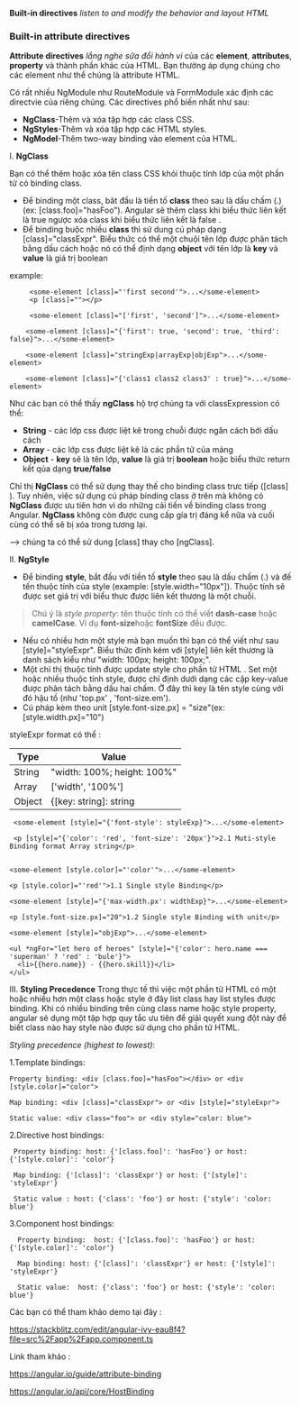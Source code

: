 **Built-in directives**  *listen to and modify  the behavior and layout HTML* 

### Built-in attribute directives

**Attribute directives** *lắng nghe sửa đổi  hành vi* của các **element**, **attributes**, **property** và thành phần khác của HTML. Bạn thường áp dụng chúng cho các element như thể chúng là attribute  HTML.

Có rất nhiều NgModule như RouteModule và FormModule xác định các directvie của riêng chúng. Các directives phổ biến nhất như sau:

 + **NgClass**-Thêm và xóa tập hợp các class CSS.
 + **NgStyles**-Thêm và xóa  tập hợp các HTML styles.
 + **NgModel**-Thêm two-way binding vào element của HTML.

I. **NgClass**

Bạn có thể thêm hoặc xóa  tên class CSS khỏi thuộc tính lớp của một phần tử có binding class.
+ Để binding một class, băt đầu là tiền tố **class** theo sau là dấu chấm (.) (ex: [class.foo]="hasFoo"). Angular sẽ thêm class khi biểu thức liên kết là true ngược  xóa class khi biểu thức liên kết là false .
+ Để binding buộc nhiều **class** thì sử dung cú pháp dạng [class]="classExpr". Biểu thức có thể một chuội tên lớp được phân tách bằng dấu cách  hoặc nó có thể định dạng **object** với tên lớp là **key** và **value** là giá trị boolean

example:
```
     <some-element [class]="'first second'">...</some-element>
     <p [class]=""></p>
```
```
     <some-element [class]="['first', 'second']">...</some-element>
 ```
 ```
     <some-element [class]="{'first': true, 'second': true, 'third': false}">...</some-element>
 ```
 ```
     <some-element [class]="stringExp|arrayExp|objExp">...</some-element>
 ```
 ```
     <some-element [class]="{'class1 class2 class3' : true}">...</some-element>
 ```
 Như các bạn có thể thấy **ngClass** hộ trợ chúng ta với classExpression có thể:
 + **String** - các lớp css được liệt kê trong chuỗi được ngăn cách bới dấu cách 
 + **Array** - các lớp css được liệt kê là các phần tử của mảng 
 + **Object** - **key** sẽ là tên lớp, **value** là giá trị **boolean** hoặc biểu thức return kết qủa dạng  **true/false**

Chỉ thị **NgClass** có thể sử dụng thay thế cho binding class trưc tiếp ([class] ). Tuy nhiên, việc sử dụng cú pháp binding class ở trên mà  không có **NgClass** được ưu tiên hơn vì do những  cải tiến về binding class trong Angular. **NgClass** không còn được cung cấp gía trị đáng kể nữa và cuối cùng có thể sẽ bị xóa trong tương lại.

--> chúng ta có thể sử dung [class] thay cho [ngClass]. 



II. **NgStyle**

+ Để binding **style**,  bắt đầu với tiền tố **style** theo sau là dấu chấm (.) và đế tến thuộc tính của style (example: [style.width="10px"]). Thuộc tính sẽ được set giá trị với biểu thưc được liên kết thương là một chuỗi.

> Chú ý là *style property*:  tên thuộc tính  có thể viết **dash-case** hoặc **camelCase**. Ví dụ **font-size**hoặc **fontSize** đều được.
+ Nếu có nhiều hơn một style mà bạn muốn thì bạn có thể viết như sau [style]="styleExpr". Biểu thức đính kém với [style] liên kết thương là danh sách kiểu như "width: 100px; height: 100px;".
+ Một chỉ thị thuộc tính được update  style cho phần tử HTML . Set một hoặc nhiều thuộc tính style, được chỉ định  dưới dạng các cặp key-value được phân tách  bằng dấu hai chấm. Ở đây thì key là tên style cùng với đó hậu tố (như 'top.px' , 'font-size.em').
 + Cú pháp kèm theo unit [style.font-size.px] = "size"(ex:  [style.width.px]="10")

styleExpr format có thể :

| Type | Value |
| -------- | -------- |
| String    | "width: 100%; height: 100%"|
 |Array|['width', '100%']|
|Object|{[key: string]: string | undefined | null}


```
 <some-element [style]="{'font-style': styleExp}">...</some-element>
 
 <p [style]="{'color': 'red', 'font-size': '20px'}">2.1 Muti-style Binding format Array string</p>
  
```
```
<some-element [style.color]="'color'">...</some-element>

<p [style.color]="'red'">1.1 Single style Binding</p>
```
 ```
 <some-element [style]="{'max-width.px': widthExp}">...</some-element>
 
 <p [style.font-size.px]="20">1.2 Single style Binding with unit</p>
 ```
 ```
 <some-element [style]="objExp">...</some-element>
 
 <ul *ngFor="let hero of heroes" [style]="{'color': hero.name === 'superman' ? 'red' : 'bule'}">
   <li>{{hero.name}} - {{hero.skill}}</li>
 </ul>
```

III. **Styling Precedence**
Trong thực tế thì việc một phần tử HTML có một hoặc nhiều hơn một class hoặc style ở đây list class hay list styles được binding. Khi có nhiều binding trên cùng class name hoặc style property, angular sẻ dụng một tập hợp quy tắc  ưu tiên để giải quyết xung đột này để biết class nào hay style nào được sử dụng cho phần tử HTML.

*Styling precedence (highest to lowest)*:

1.Template bindings:
```
Property binding: <div [class.foo]="hasFoo"></div> or <div [style.color]="color">

Map binding: <div [class]="classExpr"> or <div [style]="styleExpr">

Static value: <div class="foo"> or <div style="color: blue"> 
```

2.Directive host bindings:
```
 Property binding: host: {'[class.foo]': 'hasFoo'} or host: {'[style.color]': 'color'}
 
 Map binding: {'[class]': 'classExpr'} or host: {'[style]': 'styleExpr'}
 
 Static value : host: {'class': 'foo'} or host: {'style': 'color: blue'}
 ```
 
3.Component host bindings:
```
  Property binding:  host: {'[class.foo]': 'hasFoo'} or host: {'[style.color]': 'color'}
  
  Map binding: host: {'[class]': 'classExpr'} or host: {'[style]': 'styleExpr'}
  
  Static value:  host: {'class': 'foo'} or host: {'style': 'color: blue'}
  ```

Các bạn có thể tham khảo demo tại đây :

https://stackblitz.com/edit/angular-ivy-eau8f4?file=src%2Fapp%2Fapp.component.ts

Link tham khảo :

https://angular.io/guide/attribute-binding

https://angular.io/api/core/HostBinding
